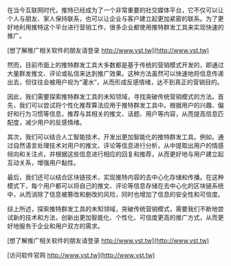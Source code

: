 在当今互联网时代，推特已经成为了一个非常重要的社交媒体平台，它不仅可以让个人与朋友、家人保持联系，也可以让企业与客户建立起更加紧密的联系。为了更好地利用推特这个平台进行营销工作，很多企业都使用推特群发工具来实现快速的推广。

[想了解推广相关软件的朋友请登录 http://www.vst.tw](http://www.vst.tw)

然而，目前市面上的推特群发工具大多数都是基于传统的营销模式开发的，即通过大量群发推文、评论或私信来达到推广效果。这种方法虽然可以快速地将信息传递出去，但往往会被用户视为“灌水”，从而形成反感情绪，达不到真正的营销目的。

因此，我们需要探索推特群发工具的未知领域，寻找突破传统营销模式的方法。首先，我们可以尝试将个性化推荐算法应用于推特群发工具中。根据用户的兴趣、偏好和行为习惯等信息，推荐与其相关的推文、话题、用户等内容，从而提高信息匹配度，减少用户的反感情绪。

其次，我们可以结合人工智能技术，开发出更加智能化的推特群发工具。例如，通过自然语言处理技术对用户的推文、评论等信息进行分析，从中提取出用户的情感倾向和关注点，并根据这些信息进行相应的回复和推荐，从而更好地与用户建立起互动关系，增强用户黏性。

最后，我们还可以结合区块链技术，实现推特内容的去中心化存储和传播。在这种模式下，每个用户都可以将自己的推文、评论等信息存储在去中心化的区块链系统中，从而消除了信息被篡改和删改的风险，同时也增加了信息的安全性和可信度。

综上所述，探索推特群发工具的未知领域，突破传统营销模式，需要我们不断地尝试新的技术和方法，创新出更加智能化、个性化、可信度更高的推广方式，从而更好地服务于企业和用户双方的需求。

[想了解推广相关软件的朋友请登录 http://www.vst.tw](http://www.vst.tw)


[访问软件官网 http://www.vst.tw](http://www.vst.tw)
